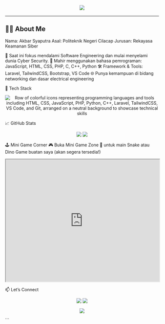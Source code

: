<h1 align="center">
  <img src="https://readme-typing-svg.herokuapp.com?font=Orbitron&size=30&color=0FF5F9&center=true&vCenter=true&width=1000&lines=Hi+There!+I'm+Akbar+Syaputra;Cyber+Security+Student;Software+Engineer+in+the+Making;Let's+Explore+Tech+Together!" />
</h1>


---

## 👨‍🚀 About Me
Nama: Akbar Syaputra
Asal: Politeknik Negeri Cilacap
Jurusan: Rekayasa Keamanan Siber

🔭 Saat ini fokus mendalami Software Engineering dan mulai menyelami dunia Cyber Security.
🧠 Mahir menggunakan bahasa pemrograman:
JavaScript, HTML, CSS, PHP, C, C++, Python
🛠️ Framework & Tools: Laravel, TailwindCSS, Bootstrap, VS Code
🌐 Punya kemampuan di bidang networking dan dasar electrical engineering

🚀 Tech Stack
<p align="center">
    <img src="https://skillicons.dev/icons?i=html,css,js,php,python,cpp,laravel,tailwind,vscode,git" alt="Row of colorful icons representing programming languages and tools including HTML, CSS, JavaScript, PHP, Python, C++, Laravel, TailwindCSS, VS Code, and Git, arranged on a neutral background to showcase technical skills" />
</p>

📈 GitHub Stats
<p align="center"> <img src="https://github-readme-stats.vercel.app/api?username=akbarsyaputra&show_icons=true&theme=radical" /> <img src="https://github-readme-stats.vercel.app/api/top-langs/?username=akbarsyaputra&layout=compact&theme=radical" /> </p>

🕹️ Mini Game Corner
🎮 Buka Mini Game Zone 🚀 untuk main Snake atau Dino Game buatan saya (akan segera tersedia!)
<iframe src="https://codepen.io/drehimself/full/ZYZXaL" width="100%" height="400px"></iframe>

📫 Let’s Connect
<p align="center"> <a href="https://linkedin.com/in/akbarsyaputra"><img src="https://img.shields.io/badge/LinkedIn-AkbarSyaputra-blue?style=for-the-badge&logo=linkedin" /></a> <a href="mailto:akbarsyaputra@email.com"><img src="https://img.shields.io/badge/Email-akbarsyaputra%40email.com-red?style=for-the-badge&logo=gmail" /></a> </p>

<p align="center"> <img src="https://readme-typing-svg.herokuapp.com?font=Orbitron&size=24&color=F7F7F7&center=true&vCenter=true&width=1000&lines=Thanks+for+visiting+my+profile!;Let's+build+the+future+together." /> </p> ```
